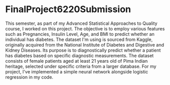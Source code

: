 # FinalProject6220Submission
This semester, as part of my Advanced Statistical Approaches to Quality course, I worked on this project.
The objective is to employ various features such as Pregnancies, Insulin Level, Age, and BMI to predict whether an individual has diabetes.
The dataset I'm using is sourced from Kaggle, originally acquired from the National Institute of Diabetes and Digestive and Kidney Diseases. Its purpose is to diagnostically predict whether a patient has diabetes based on specific diagnostic measurements.
The dataset consists of female patients aged at least 21 years old of Pima Indian heritage, selected under specific criteria from a larger database. 
For my project, I've implemented a simple neural network alongside logistic regression in my code.

